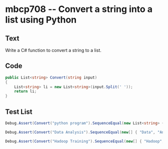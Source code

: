 # mbcp708 -- Convert a string into a list using Python

## Text

Write a C# function to convert a string to a list.

## Code

```csharp
public List<string> Convert(string input) 
{ 
    List<string> li = new List<string>(input.Split(' ')); 
    return li; 
}
```

## Test List

```csharp
Debug.Assert(Convert("python program").SequenceEqual(new List<string> { "python", "program" }));
```

```csharp
Debug.Assert(Convert("Data Analysis").SequenceEqual(new[] { "Data", "Analysis" }));
```

```csharp
Debug.Assert(Convert("Hadoop Training").SequenceEqual(new[] { "Hadoop", "Training" }));
```
